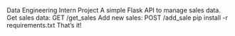 Data Engineering Intern Project
A simple Flask API to manage sales data.
Get sales data: GET /get_sales
Add new sales: POST /add_sale
pip install -r requirements.txt
That’s it!
